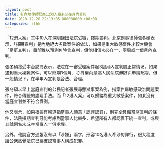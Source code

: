 ```yaml
---
layout: post
title: 有內地律師認為12港人案未必在月內宣判
date: 2020-12-28 22:13:05.000000000 +08:00
categories: rthk
---
```


「12港人案」其中10人在深圳鹽田法院受審，擇期宣判。北京刑事律師張冬碩表示，「擇期宣判」是內地絕大多數案件的做法，如果是重大敏感案件才較大機會「當庭宣判」，目前難以預測何時會宣判，但他相信未必在一、兩周或一個月內宣判。

張冬碩接受本台訪問表示，法院在一審受理案件起3個月內宣判屬正常情況，如果遇到重大複雜案件，可以延期3個月，亦有權向最高人民法院無限次申請延期，但一般情況下，在半年內宣判是合法、合理。

張冬碩以早上當庭宣判的公民記者張展尋釁滋事案為例，指案件屬敏感政治問題案件，符合傳統的處理手法。而「12港人案」可以歸納為重大敏感案件，如果沒有當庭宣判並不符合慣例。

他又表示，如果根據有報道指當事人願意「認罪認罰」，則完全具備當庭宣判的條件，法院擇期宣判可能考慮到當事人比較多，希望所有人都認罪下統一宣判，或與其餘兩名未成年當事人一併處理。

另外，他說官方通報沒有以「涉嫌」兩字，形容10名港人牽涉的罪行，很大程度讓公衆感覺法院已經確認當事人構成犯罪。
